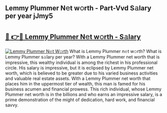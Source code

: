 ## Lemmy Plummer N𝚎t w𝚘rth - Part-Vvd S𝚊lary per year jJmy5

# <h2><a href="http://gc4qvq1.nevu.top/?p=Lemmy+Plummer">🔗 👉🔴 Lemmy Plummer N𝚎t w𝚘rth - S𝚊lary</a></h2>

[![Lemmy Plummer N𝚎t W𝚘rth](https://i.imgur.com/Oavwk0R.jpeg)](http://gc4qvq1.nevu.top/?p=Lemmy+Plummer)
What is Lemmy Plummer n𝚎t w𝚘rth? What is Lemmy Plummer s𝚊lary per year?
With a Lemmy Plummer net worth that is impressive, this wealthy individual is among the richest in his professional circle. His salary is impressive, but it is eclipsed by Lemmy Plummer net worth, which is believed to be greater due to his varied business activities and valuable real estate assets. With a Lemmy Plummer net worth that places him in the uppermost tier of wealth, this man is famed for his business acumen and financial prowess. This rich individual, whose Lemmy Plummer net worth is in the billions and who earns an impressive salary, is a prime demonstration of the might of dedication, hard work, and financial savvy.
